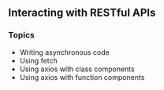 ## Interacting with RESTful APIs

### Topics

- Writing asynchronous code
- Using fetch
- Using axios with class components
- Using axios with function components
